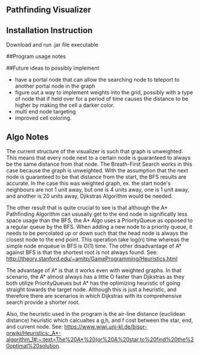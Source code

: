 ## Pathfinding Visualizer

## Installation Instruction

Download and run .jar file executable 

##Program usage notes

##Future ideas to possibly implement
- have a portal node that can allow the searching node to teleport to another portal node in the graph
- figure out a way to implement weights into the grid, possibly with a type of node that if held over for a period of time causes the distance to be higher by making the cell a darker color. 
- multi end node targeting
- improved cell coloring. 

## Algo Notes

The current structure of the visualizer is such that graph is unweighted. This means that every node next to a certain node is guaranteed to always be the same distance from that node.
The Breath-First Search works in this case because the graph is unweighted. With the assumption that the next node is guaranteed to be that distance from the start, the BFS results are accurate.
In the case this was weighted graph, ex. the start node's neighbours are not 1 unit away, but one is 4 units away, one is 1 unit away, and another is 20 units away, Djikstras Algorithm would be needed.

The other result that is quite crucial to see is that although the A* Pathfinding Algorithm can ususally get to the end node in significatly less space usage than the BFS, the A* Algo uses a PriorityQueue as opposed to a regular queue by the BFS. When adding a new node to a priority queue, it needs to be percolated up or down such that the head node is always the closest node to the end point. This
operation take log(n) time whereas the simple node enqueue in BFS is O(1) time. The other disadvantage of A* against BFS is that the shortest root is not always found. 
See: http://theory.stanford.edu/~amitp/GameProgramming/Heuristics.html

The advantage of A* is that it works even with weighted graphs. In that scenario, the A* almost always has a little O faster than Djikstras as they both utilize PriorityQueues but A* has the
optimizing heuristic of going straight towards the target node. Although this is just a heuristic, and therefore there are scenarios in which Dijkstras with its comprehensive search provide a shorter root. 

Also, the heuristic used in the program is the air-line distance (euclidean distance) heuristic which calcualtes a g,h, and f cost between the star, end, and current node. 
See: https://www.wiwi.uni-kl.de/bisor-orwiki/Heuristics:_A*-algorithm_1#:~:text=The%20A*%20(or%20A%20star,to%20find%20the%20optimal%20solution.


